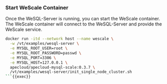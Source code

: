 ### Start WeScale Container

Once the WeSQL-Server is running, you can start the WeScale container. The WeScale container will connect to the WeSQL-Server and provide the WeScale service.

```bash
docker run -itd --network host --name wescale \
  -w /vt/examples/wesql-server \
  -e MYSQL_ROOT_USER=root \
  -e MYSQL_ROOT_PASSWORD=passwd \
  -e MYSQL_PORT=3306 \
  -e MYSQL_HOST=127.0.0.1 \
  apecloud/apecloud-mysql-scale:0.3.7 \
  /vt/examples/wesql-server/init_single_node_cluster.sh
```{{exec}}